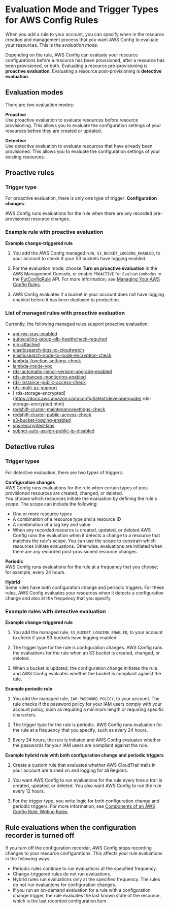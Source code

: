 # Evaluation Mode and Trigger Types for AWS Config Rules<a name="evaluate-config-rules"></a>

When you add a rule to your account, you can specify when in the resource creation and management process that you want AWS Config to evaluate your resources\. This is the *evaluation mode*\.

Depending on the rule, AWS Config can evaluate your resource configurations before a resource has been provisioned, after a resource has been provisioned, or both\. Evaluating a resource pre\-provisioning is **proactive evaluation**\. Evaluating a resource post\-provisioning is **detective evaluation**\.

## Evaluation modes<a name="aws-config-rules-evaluation-modes"></a>

There are two evaluation modes:

**Proactive**  
Use proactive evaluation to evaluate resources before resource provisioning\. This allows you to evaluate the configuration settings of your resources before they are created or updated\. 

**Detective**  
Use detective evaluation to evaluate resources that have already been provisioned\. This allows you to evaluate the configuration settings of your existing resources\.

## Proactive rules<a name="aws-config-rules-proactive-rules"></a>

### Trigger type<a name="w2aac12c28b9b3"></a>

For proactive evaluation, there is only one type of trigger: **Configuration changes**\.

AWS Config runs evaluations for the rule when there are any recorded pre\-provisioned resource changes\.

### Example rule with proactive evaluation<a name="example-evaluation-modes"></a>

**Example change\-triggered rule**

1. You add the AWS Config managed rule, `S3_BUCKET_LOGGING_ENABLED`, to your account to check if your S3 buckets have logging enabled\.

1. For the evaluation mode, choose **Turn on proactive evaluation** in the AWS Management Console, or enable `PROACTIVE` for `EvaluationModes` in the [PutConfigRule](https://docs.aws.amazon.com/config/latest/APIReference/API_PutConfigRule.html) API\. For more information, see [Managing Your AWS Config Rules](https://docs.aws.amazon.com/config/latest/developerguide/evaluate-config_manage-rules.html)\.

1. AWS Config evaluates if a bucket in your account does not have logging enabled before it has been deployed to production\.

### List of managed rules with proactive evaluation<a name="list-proactive-rules"></a>

Currently, the following managed rules support proactive evaluation:
+ [api\-gw\-xray\-enabled](https://docs.aws.amazon.com/config/latest/developerguide/api-gw-xray-enabled.html)
+ [autoscaling\-group\-elb\-healthcheck\-required](https://docs.aws.amazon.com/config/latest/developerguide/autoscaling-group-elb-healthcheck-required.html)
+ [eip\-attached](https://docs.aws.amazon.com/config/latest/developerguide/eip-attached.html)
+ [elasticsearch\-logs\-to\-cloudwatch](https://docs.aws.amazon.com/config/latest/developerguide/elasticsearch-logs-to-cloudwatch.html)
+ [elasticsearch\-node\-to\-node\-encryption\-check](https://docs.aws.amazon.com/config/latest/developerguide/elasticsearch-node-to-node-encryption-check.html)
+ [lambda\-function\-settings\-check](https://docs.aws.amazon.com/config/latest/developerguide/lambda-function-settings-check.html)
+ [lambda\-inside\-vpc](https://docs.aws.amazon.com/config/latest/developerguide/lambda-inside-vpc.html)
+ [rds\-automatic\-minor\-version\-upgrade\-enabled](https://docs.aws.amazon.com/config/latest/developerguide/rds-automatic-minor-version-upgrade-enabled.html)
+ [rds\-enhanced\-monitoring\-enabled](https://docs.aws.amazon.com/config/latest/developerguide/rds-enhanced-monitoring-enabled.html)
+ [rds\-instance\-public\-access\-check](https://docs.aws.amazon.com/config/latest/developerguide/rds-instance-public-access-check.html)
+ [rds\-multi\-az\-support](https://docs.aws.amazon.com/config/latest/developerguide/rds-multi-az-support.html)
+ [ rds\-storage\-encrypted](https://docs.aws.amazon.com/config/latest/developerguide/ rds-storage-encrypted.html)
+ [redshift\-cluster\-maintenancesettings\-check](https://docs.aws.amazon.com/config/latest/developerguide/redshift-cluster-maintenancesettings-check.html)
+ [redshift\-cluster\-public\-access\-check](https://docs.aws.amazon.com/config/latest/developerguide/redshift-cluster-public-access-check.html)
+ [s3\-bucket\-logging\-enabled](https://docs.aws.amazon.com/config/latest/developerguide/s3-bucket-logging-enabled.html)
+ [sns\-encrypted\-kms](https://docs.aws.amazon.com/config/latest/developerguide/sns-encrypted-kms.html)
+ [subnet\-auto\-assign\-public\-ip\-disabled](https://docs.aws.amazon.com/config/latest/developerguide/subnet-auto-assign-public-ip-disabled.html)

## Detective rules<a name="aws-config-rules-detective-rules"></a>

### Trigger types<a name="w2aac12c28c11b3"></a>

For detective evaluation, there are two types of triggers:

**Configuration changes**  
AWS Config runs evaluations for the rule when certain types of post\-provisioned resources are created, changed, or deleted\.  
You choose which resources initiate the evaluation by defining the rule's *scope*\. The scope can include the following:  
+ One or more resource types
+ A combination of a resource type and a resource ID
+ A combination of a tag key and value
+ When any recorded resource is created, updated, or deleted
AWS Config runs the evaluation when it detects a change to a resource that matches the rule's scope\. You can use the scope to constrain which resources initiate evaluations\. Otherwise, evaluations are initiated when there are any recorded post\-provisioned resource changes\.

**Periodic**  
AWS Config runs evaluations for the rule at a frequency that you choose; for example, every 24 hours\.

**Hybrid**  
Some rules have both configuration change and periodic triggers\. For these rules, AWS Config evaluates your resources when it detects a configuration change and also at the frequency that you specify\.   


### Example rules with detective evaluation<a name="example-triggers"></a>

**Example change\-triggered rule**

1. You add the managed rule, `S3_BUCKET_LOGGING_ENABLED`, to your account to check if your S3 buckets have logging enabled\.

1. The trigger type for the rule is configuration changes\. AWS Config runs the evaluations for the rule when an S3 bucket is created, changed, or deleted\. 

1. When a bucket is updated, the configuration change initiates the rule and AWS Config evaluates whether the bucket is compliant against the rule\.

**Example periodic rule**

1. You add the managed rule, `IAM_PASSWORD_POLICY`, to your account\. The rule checks if the password policy for your IAM users comply with your account policy, such as requiring a minimum length or requiring specific characters\. 

1. The trigger type for the rule is periodic\. AWS Config runs evaluation for the rule at a frequency that you specify, such as every 24 hours\. 

1. Every 24 hours, the rule is initiated and AWS Config evaluates whether the passwords for your IAM users are compliant against the rule\. 

**Example hybrid rule with both configuration change and periodic triggers**

1. Create a custom rule that evaluates whether AWS CloudTrail trails in your account are turned on and logging for all Regions\.

1. You want AWS Config to run evaluations for the rule every time a trail is created, updated, or deleted\. You also want AWS Config to run the rule every 12 hours\.

1. For the trigger type, you write logic for both configuration change and periodic triggers\. For more information, see [Components of an AWS Config Rule: Writing Rules](https://docs.aws.amazon.com/config/latest/developerguide/evaluate-config_writing-rules)\.

## Rule evaluations when the configuration recorder is turned off<a name="turning-off-configuration-recorder"></a>

If you turn off the configuration recorder, AWS Config stops recording changes to your resource configurations\. This affects your rule evaluations in the following ways:
+ Periodic rules continue to run evaluations at the specified frequency\. 
+ Change\-triggered rules do not run evaluations\.
+ Hybrid rules run evaluations only at the specified frequency\. The rules do not run evaluations for configuration changes\. 
+ If you run an on\-demand evaluation for a rule with a configuration change trigger, the rule evaluates the last known state of the resource, which is the last recorded configuration item\. 